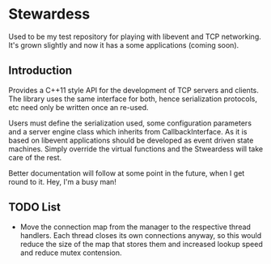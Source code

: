 
# Stewardess

Used to be my test repository for playing with libevent and TCP networking.
It's grown slightly and now it has a some applications (coming soon).

## Introduction

Provides a C++11 style API for the development of TCP servers and clients. The library uses the same interface for both, hence serialization protocols, etc need only be written once an re-used.

Users must define the serialization used, some configuration parameters and a server engine class which inherits from CallbackInterface.
As it is based on libevent applications should be developed as event driven state machines. Simply override the virtual functions and the Stweardess will take care of the rest.

Better documentation will follow at some point in the future, when I get round to it. Hey, I'm a busy man!


## TODO List

- Move the connection map from the manager to the respective thread handlers. Each thread closes its own connections anyway, so this would reduce the size of the map that stores them and increased lookup speed and reduce mutex contension.

